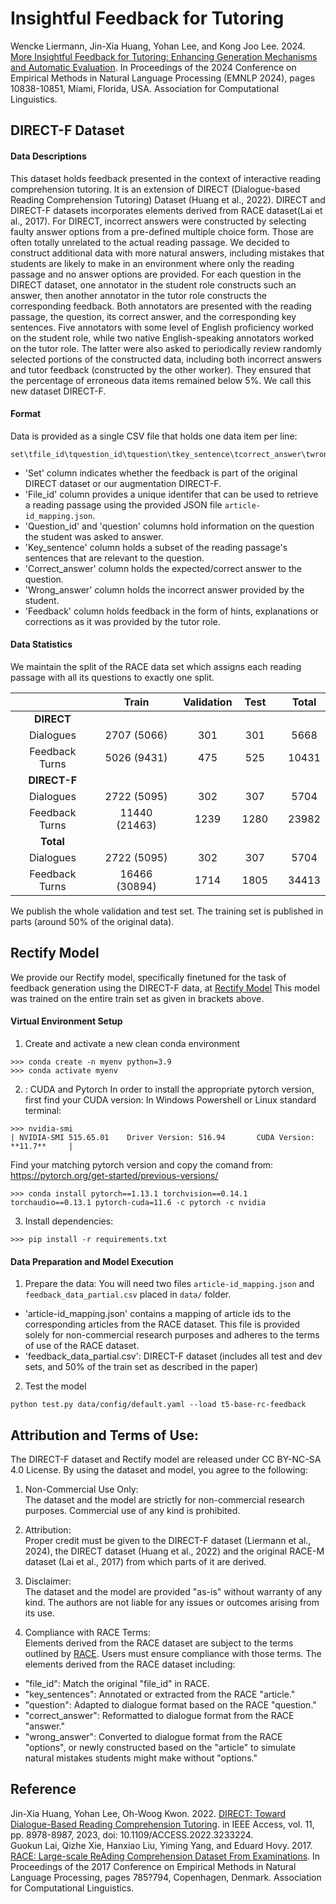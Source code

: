 # Insightful Feedback for Tutoring
Wencke Liermann, Jin-Xia Huang, Yohan Lee, and Kong Joo Lee. 2024. [More Insightful Feedback for Tutoring: Enhancing Generation Mechanisms and Automatic Evaluation](https://aclanthology.org/2024.emnlp-main.605/). In Proceedings of the 2024 Conference on Empirical Methods in Natural Language Processing (EMNLP 2024), pages 10838-10851, Miami, Florida, USA. Association for Computational Linguistics.

## DIRECT-F Dataset
#### Data Descriptions

This dataset holds feedback presented in the context of interactive reading comprehension tutoring. It is an extension of DIRECT (Dialogue-based Reading Comprehension Tutoring) Dataset (Huang et al., 2022). DIRECT and DIRECT-F datasets incorporates elements derived from RACE dataset(Lai et al., 2017). 
For DIRECT, incorrect answers were constructed by selecting faulty answer options from a pre-defined multiple choice form. Those are often totally unrelated to the actual reading passage. We decided to construct additional data with more natural answers, including mistakes that students are likely to make in an environment where only the reading passage and no answer options are provided. For each question in the DIRECT dataset, one annotator in the student role constructs such an answer, then another annotator in the tutor role constructs the corresponding feedback. Both annotators are presented with the reading passage, the question, its correct answer, and the corresponding key sentences. Five annotators with some level of English proficiency worked on the student role, while two native English-speaking annotators worked on the tutor role. The latter were also asked to periodically review randomly selected portions of the constructed data, including both incorrect answers and tutor feedback (constructed by the other worker). They ensured that the percentage of erroneous data items remained below 5%. We call this new dataset DIRECT-F.

#### Format
Data is provided as a single CSV file that holds one data item per line:
```
set\tfile_id\tquestion_id\tquestion\tkey_sentence\tcorrect_answer\twrong_answer\tfeedback
```
- 'Set' column indicates whether the feedback is part of the original DIRECT dataset or our augmentation DIRECT-F.  
- 'File_id' column provides a unique identifer that can be used to retrieve a reading passage using the provided JSON file `article-id_mapping.json`.  
- 'Question_id' and 'question' columns hold information on the question the student was asked to answer.  
- 'Key_sentence' column holds a subset of the reading passage's sentences that are relevant to the question.  
- 'Correct_answer' column holds the expected/correct answer to the question.  
- 'Wrong_answer' column holds the incorrect answer provided by the student.  
- 'Feedback' column holds feedback in the form of hints, explanations or corrections as it was provided by the tutor role.  

#### Data Statistics

We maintain the split of the RACE data set which assigns each reading passage with all its questions to exactly one split.

| | Train | Validation | Test | | Total |
| :---: | :---: | :---: | :---: | :-: | :---: |
| **DIRECT**  |   |   |   | |   |
| Dialogues | 2707 (5066) | 301 | 301 || 5668  |
| Feedback Turns | 5026 (9431) | 475 | 525 || 10431  |
| **DIRECT-F** |   |   |   | |   |
| Dialogues | 2722 (5095) | 302 | 307 || 5704 |
| Feedback Turns | 11440 (21463) | 1239 | 1280 || 23982 |
| **Total** |   |   |   | |   |
| Dialogues | 2722 (5095)  | 302  | 307  | | 5704  |
| Feedback Turns | 16466 (30894)  | 1714  | 1805  | | 34413  |

We publish the whole validation and test set. The training set is published in parts (around 50% of the original data).

## Rectify Model
We provide our Rectify model, specifically finetuned for the task of feedback generation using the DIRECT-F data, at [Rectify Model](https://huggingface.co/etri-lirs/t5-base-rc-feedback) This model was trained on the entire train set as given in brackets above.

#### Virtual Environment Setup
1. Create and activate a new clean conda environment
```
>>> conda create -n myenv python=3.9
>>> conda activate myenv
```

2. : CUDA and Pytorch
In order to install the appropriate pytorch version, first find your CUDA version:
In Windows Powershell or Linux standard terminal:
```
>>> nvidia-smi
| NVIDIA-SMI 515.65.01    Driver Version: 516.94       CUDA Version: **11.7**     |

```
Find your matching pytorch version and copy the comand from:
https://pytorch.org/get-started/previous-versions/
```
>>> conda install pytorch==1.13.1 torchvision==0.14.1 torchaudio==0.13.1 pytorch-cuda=11.6 -c pytorch -c nvidia
```

3. Install dependencies:
```
>>> pip install -r requirements.txt
```

#### Data Preparation and Model Execution
1. Prepare the data:
You will need two files `article-id_mapping.json` and `feedback_data_partial.csv` placed in `data/` folder.  
- 'article-id_mapping.json' contains a mapping of article ids to the corresponding articles from the RACE dataset. This file is provided solely for non-commercial research purposes and adheres to the terms of use of the RACE dataset.
- 'feedback_data_partial.csv': DIRECT-F dataset (includes all test and dev sets, and 50% of the train set as described in the paper)

2. Test the model
```
python test.py data/config/default.yaml --load t5-base-rc-feedback
```


## Attribution and Terms of Use:
The DIRECT-F dataset and Rectify model are released under CC BY-NC-SA 4.0 License. By using the dataset and model, you agree to the following:  

1. Non-Commercial Use Only:   
The dataset and the model are strictly for non-commercial research purposes. Commercial use of any kind is prohibited.  
  
2. Attribution:   
Proper credit must be given to the DIRECT-F dataset (Liermann et al., 2024), the DIRECT dataset (Huang et al., 2022) and the original RACE-M dataset (Lai et al., 2017) from which parts of it are derived.  
  
3. Disclaimer:   
The dataset and the model are provided "as-is" without warranty of any kind. The authors are not liable for any issues or outcomes arising from its use.  

4. Compliance with RACE Terms:   
Elements derived from the RACE dataset are subject to the terms outlined by [RACE](https://www.cs.cmu.edu/~glai1/data/race/#:~:text=notes). Users must ensure compliance with those terms.
The elements derived from the RACE dataset including:
- "file_id": Match the original "file_id" in RACE.
- "key_sentences": Annotated or extracted from the RACE "article."
- "question": Adapted to dialogue format based on the RACE "question."
- "correct_answer": Reformatted to dialogue format from the RACE "answer."
- "wrong_answer": Converted to dialogue format from the RACE "options", or newly constructed based on the "article" to simulate natural mistakes students might make without "options."

## Reference
Jin-Xia Huang, Yohan Lee, Oh-Woog Kwon. 2022. [DIRECT: Toward Dialogue-Based Reading Comprehension Tutoring](https://ieeexplore.ieee.org/document/10003215). in IEEE Access, vol. 11, pp. 8978-8987, 2023, doi: 10.1109/ACCESS.2022.3233224.  
Guokun Lai, Qizhe Xie, Hanxiao Liu, Yiming Yang, and Eduard Hovy. 2017. [RACE: Large-scale ReAding Comprehension Dataset From Examinations](https://aclanthology.org/D17-1082/). In Proceedings of the 2017 Conference on Empirical Methods in Natural Language Processing, pages 785?794, Copenhagen, Denmark. Association for Computational Linguistics.  
